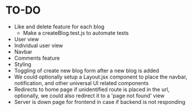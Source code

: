 # TO-DO
- Like and delete feature for each blog
  - Make a createBlog.test.js to automate tests
- User view
- Individual user view
- Navbar
- Comments feature
- Styling
- Toggling of create new blog form after a new blog is added
- We could optionally setup a Layout.jsx component to place the navbar, notification, and other universal UI related components
- Redirects to home page if unidentified route is placed in the url, optionally, we could also redirect it to a 'page not found' view 
- Server is down page for frontend in case if backend is not responding